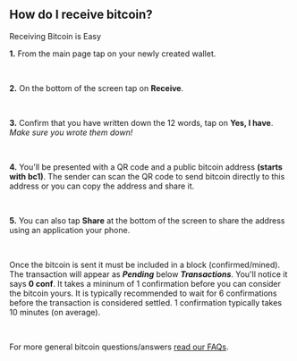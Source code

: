 ## How do I receive bitcoin?

<p class="text-lg pb-4 font-semibold">Receiving Bitcoin is Easy</p>

**1\.** From the main page tap on your newly created wallet. 

<br>

**2\.** On the bottom of the screen tap on **Receive**.

<br>

**3\.** Confirm that you have written down the 12 words, tap on **Yes, I have**. *Make sure you wrote them down!*

<br>

**4\.** You'll be presented with a QR code and a public bitcoin address **(starts with bc1)**. 
        The sender can scan the QR code to send bitcoin directly to this address or you can copy the address and share it. 

<br>

**5\.** You can also tap **Share** at the bottom of the screen to share the address using an application your phone.

<br>

Once the bitcoin is sent it must be included in a block (confirmed/mined). The transaction will appear as ***Pending*** below ***Transactions***. 
You'll notice it says **0 conf**. It takes a mininum of 1 confirmation before you can consider the bitcoin yours. 
It is typically recommended to wait for 6 confirmations before the transaction is considered settled. 1 confirmation typically takes 10 minutes (on average). 

<br>

For more general bitcoin questions/answers <a class="text-[#8cb4ff] underline-offset-auto font-semibold" href="/faq">read our FAQs<a>.
